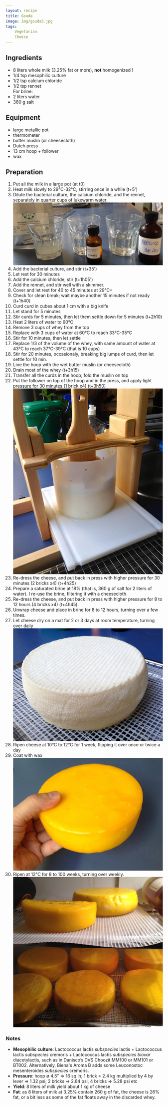 ```yaml
---
layout: recipe
title: Gouda
image: img/gouda3.jpg  
tags:
    Vegetarian
    Cheese
---
```

## Ingredients
* 8 liters whole milk (3.25% fat or more), __not__ homogenized !
* 1/4 tsp mesophilic culture
* 1/2 tsp calcium chloride
* 1/2 tsp rennet   
For brine:       
* 2 liters water   
* 360 g salt   

## Equipment
* large metallic pot
* thermometer
* butter muslin (or cheesecloth)
* Dutch press
* 13 cm hoop + follower
* wax

## Preparation
1. Put all the milk in a large pot (at t0)
2. Heat milk slowly to 29°C-32°C, stirring once in a while (t+5')
2. Dilute the bacterial culture, the calcium chloride, and the rennet, separately in quarter cups of lukewarm water.  
![image](img/gouda4.jpg)   
3. Add the bacterial culture, and stir (t+35')  
3. Let rest for 30 minutes
4. Add the calcium chloride, stir (t+1h05')
5. Add the rennet, and stir well with a skimmer.
6. Cover and let rest for 40 to 45 minutes at 29°C+ 
7. Check for clean break; wait maybe another 15 minutes if not ready (t+1h40)
8. Curd curd in cubes about 1 cm with a big knife
9. Let stand for 5 minutes
9. Stir curds for 5 minutes, then let them settle down for 5 minutes (t+2h10)
10. Heat 2 liters of water to 60°C
11. Remove 3 cups of whey from the top
12. Replace with 3 cups of water at 60°C to reach 33°C-35°C
13. Stir for 10 minutes, then let settle
14. Replace 1/3 of the volume of the whey, with same amount of water at 43°C to reach 37°C-39°C (that is 10 cups)
15. Stir for 20 minutes, occasionaly, breaking big lumps of curd, then let settle for 10 min.
16. Line the hoop with the wet butter muslin (or cheesecloth)
17. Drain most of the whey (t+3h15) 
18. Transfer all the curds in the hoop; fold the muslin on top 
19. Put the follower on top of the hoop and in the press, and apply light pressure for 30 minutes (1 brick x4)  (t+3h50)   
![image](img/gouda2.jpg)  
20. Re-dress the cheese, and put back in press with higher pressure for 30 minutes (2 bricks x4)  (t+4h25)  
21. Prepare a saturated brine at 18% (that is, 360 g of salt for 2 liters of water). I re-use the brine, filtering it with a cheesecloth.   
22. Re-dress the cheese, and put back in press with higher pressure for 8 to 12 hours (4 bricks x4)  (t+4h45).   
22. Unwrap cheese and place in brine for 8 to 12 hours, turning over a few times.  
23. Let cheese dry on a mat for 2 or 3 days at room temperature, turning over daily      
![image](img/gouda3.jpg) 
24. Ripen cheese at 10°C to 12°C for 1 week, flipping it over once or twice a day
25. Coat with wax   
![image](img/gouda1.jpg) 
26. Ripen at 12°C for 8 to 100 weeks, turning over weekly.  
![image](img/gouda6.jpg) 

### Notes   
* __Mesophilic culture__: Lactococcus lactis *subspecies* lactis + Lactococcus lactis *subspecies* cremoris + Lactococcus lactis *subspecies biovar* diacetylactis, such as in Danisco’s DVS Choozit MM100 or MM101 or BT002. Alternatively, Biena's Aroma B adds some Leuconostoc mesenteroides *subspecies* cremoris.      
* __Pressure__: hoop ∅ 4.5" => 16 sq in; 1 brick = 2.4 kg multiplied by 4 by lever => 1.32 psi; 2 bricks => 2.64 psi, 4 bricks => 5.28 psi etc   
* __Yield__: 8 liters of milk yield about 1 kg of cheese   
* __Fat__: as 8 liters of milk at 3.25% contain 260 g of fat, the cheese is 26% fat, or a bit less as some of the fat floats away in the discarded whey.   